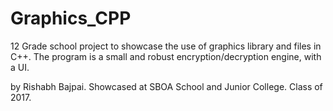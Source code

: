 # Graphics_CPP

12 Grade school project to showcase the use of graphics library and files in C++.
The program is a small and robust encryption/decryption engine, with a UI.

by Rishabh Bajpai.
Showcased at SBOA School and Junior College. Class of 2017.
